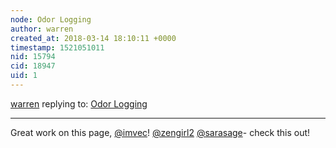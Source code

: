 ```yaml
---
node: Odor Logging
author: warren
created_at: 2018-03-14 18:10:11 +0000
timestamp: 1521051011
nid: 15794
cid: 18947
uid: 1
---
```




[warren](../profile/warren) replying to: [Odor Logging](../wiki/odor)

----
Great work on this page, [@imvec](/profile/imvec)! [@zengirl2](/profile/zengirl2) [@sarasage](/profile/sarasage)- check this out!